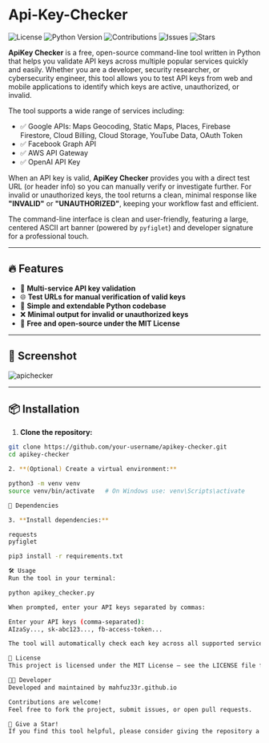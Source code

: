 # Api-Key-Checker

![License](https://img.shields.io/github/license/mahfuz33R/apikey-checker)
![Python Version](https://img.shields.io/badge/python-3.x-blue)
![Contributions](https://img.shields.io/badge/contributions-welcome-brightgreen)
![Issues](https://img.shields.io/github/issues/mahfuz33R/apikey-checker)
![Stars](https://img.shields.io/github/stars/mahfuz33R/apikey-checker?style=social)


**ApiKey Checker** is a free, open-source command-line tool written in Python that helps you validate API keys across multiple popular services quickly and easily. Whether you are a developer, security researcher, or cybersecurity engineer, this tool allows you to test API keys from web and mobile applications to identify which keys are active, unauthorized, or invalid.

The tool supports a wide range of services including:
- ✅ Google APIs: Maps Geocoding, Static Maps, Places, Firebase Firestore, Cloud Billing, Cloud Storage, YouTube Data, OAuth Token
- ✅ Facebook Graph API
- ✅ AWS API Gateway
- ✅ OpenAI API Key

When an API key is valid, **ApiKey Checker** provides you with a direct test URL (or header info) so you can manually verify or investigate further. For invalid or unauthorized keys, the tool returns a clean, minimal response like **"INVALID"** or **"UNAUTHORIZED"**, keeping your workflow fast and efficient.

The command-line interface is clean and user-friendly, featuring a large, centered ASCII art banner (powered by `pyfiglet`) and developer signature for a professional touch.

---

## 🔥 Features

- 🚀 **Multi-service API key validation**
- 🌐 **Test URLs for manual verification of valid keys**
- 🧩 **Simple and extendable Python codebase**
- ❌ **Minimal output for invalid or unauthorized keys**
- 📜 **Free and open-source under the MIT License**

---

## 📸 Screenshot

![apichecker](https://github.com/user-attachments/assets/2e63dc5d-47e0-4461-881c-2ca51244f491)


---

## 📦 Installation

1. **Clone the repository:**

```bash
git clone https://github.com/your-username/apikey-checker.git
cd apikey-checker

2. **(Optional) Create a virtual environment:**

python3 -m venv venv
source venv/bin/activate   # On Windows use: venv\Scripts\activate

🧩 Dependencies

3. **Install dependencies:**

requests
pyfiglet

pip3 install -r requirements.txt

🛠️ Usage
Run the tool in your terminal:

python apikey_checker.py

When prompted, enter your API keys separated by commas:

Enter your API keys (comma-separated):
AIzaSy..., sk-abc123..., fb-access-token...

The tool will automatically check each key across all supported services and display the results.

📄 License
This project is licensed under the MIT License — see the LICENSE file for details.

👨‍💻 Developer
Developed and maintained by mahfuz33r.github.io

Contributions are welcome!
Feel free to fork the project, submit issues, or open pull requests.

🌟 Give a Star!
If you find this tool helpful, please consider giving the repository a ⭐️ on GitHub!




